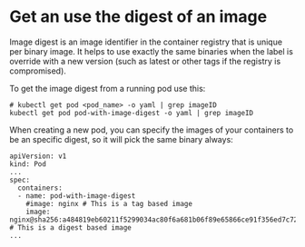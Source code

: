 # Get an use the digest of an image

Image digest is an image identifier in the container registry that is unique per binary image. It helps to use exactly the same binaries when the label is override with a new version (such as latest or other tags if the registry is compromised).

To get the image digest from a running pod use this:

```
# kubectl get pod <pod_name> -o yaml | grep imageID
kubectl get pod pod-with-image-digest -o yaml | grep imageID
```

When creating a new pod, you can specify the images of your containers to be an specific digest, so it will pick the same binary always:

```
apiVersion: v1
kind: Pod
...
spec:
  containers:
  - name: pod-with-image-digest
    #image: nginx # This is a tag based image
    image: nginx@sha256:a484819eb60211f5299034ac80f6a681b06f89e65866ce91f356ed7c72af059c # This is a digest based image
...
```
